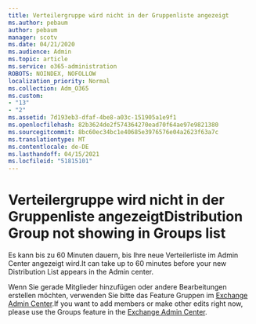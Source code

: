```yaml
---
title: Verteilergruppe wird nicht in der Gruppenliste angezeigt
ms.author: pebaum
author: pebaum
manager: scotv
ms.date: 04/21/2020
ms.audience: Admin
ms.topic: article
ms.service: o365-administration
ROBOTS: NOINDEX, NOFOLLOW
localization_priority: Normal
ms.collection: Adm_O365
ms.custom:
- "13"
- "2"
ms.assetid: 7d193eb3-dfaf-4be8-a03c-151905a1e9f1
ms.openlocfilehash: 82b3624de2f574364270ead70f64ae97e9821380
ms.sourcegitcommit: 8bc60ec34bc1e40685e3976576e04a2623f63a7c
ms.translationtype: MT
ms.contentlocale: de-DE
ms.lasthandoff: 04/15/2021
ms.locfileid: "51815101"
---
```

# <a name="distribution-group-not-showing-in-groups-list"></a><span data-ttu-id="c1348-102">Verteilergruppe wird nicht in der Gruppenliste angezeigt</span><span class="sxs-lookup"><span data-stu-id="c1348-102">Distribution Group not showing in Groups list</span></span>

<span data-ttu-id="c1348-103">Es kann bis zu 60 Minuten dauern, bis Ihre neue Verteilerliste im Admin Center angezeigt wird.</span><span class="sxs-lookup"><span data-stu-id="c1348-103">It can take up to 60 minutes before your new Distribution List appears in the Admin center.</span></span>
  
<span data-ttu-id="c1348-104">Wenn Sie gerade Mitglieder hinzufügen oder andere Bearbeitungen erstellen möchten, verwenden Sie bitte das Feature Gruppen im [Exchange Admin Center](https://outlook.office365.com/ecp/?rfr=Admin_o365&amp;exsvurl=1).</span><span class="sxs-lookup"><span data-stu-id="c1348-104">If you want to add members or make other edits right now, please use the Groups feature in the [Exchange Admin Center](https://outlook.office365.com/ecp/?rfr=Admin_o365&amp;exsvurl=1).</span></span>
  